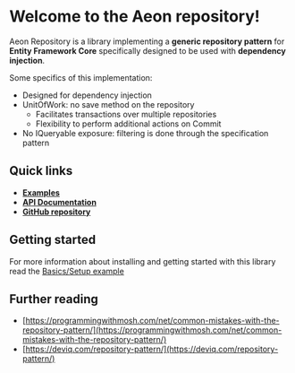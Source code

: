# Welcome to the Aeon repository!

Aeon Repository is a library implementing a **generic repository pattern** for **Entity Framework Core** specifically designed to be used with **dependency injection**.

Some specifics of this implementation:
* Designed for dependency injection
* UnitOfWork:  no save method on the repository 
	* Facilitates transactions over multiple repositories
	* Flexibility to perform additional actions on Commit 
* No IQueryable exposure: filtering is done through the specification pattern

## Quick links
- **[Examples](/examples/)**
- **[API Documentation](/api/)**
- **[GitHub repository](https://github.com/dogguts/aeon)**

## Getting started
For more information about installing and getting started with this library read the [Basics/Setup example](xref:example_basic_setup)

## Further reading
- [https://programmingwithmosh.com/net/common-mistakes-with-the-repository-pattern/](https://programmingwithmosh.com/net/common-mistakes-with-the-repository-pattern/)
- [https://deviq.com/repository-pattern/](https://deviq.com/repository-pattern/)
